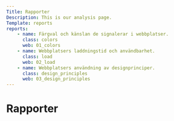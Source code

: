 ```yaml
---
Title: Rapporter
Description: This is our analysis page.
Template: reports
reports:
    - name: Färgval och känslan de signalerar i webbplatser.
      class: colors
      web: 01_colors
    - name: Webbplatsers laddningstid och användbarhet.
      class: load
      web: 02_load
    - name: Webbplatsers användning av designprinciper.
      class: design_principles
      web: 03_design_principles
---
```


Rapporter
==========================

